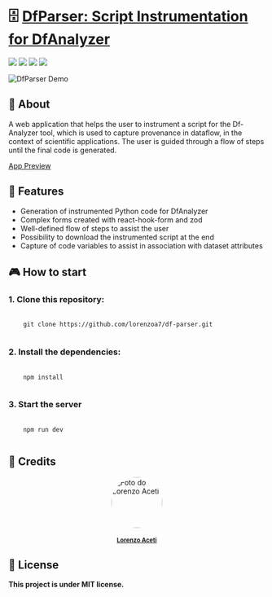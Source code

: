 # 🗄️ <a href="https://dfparser.vercel.app/">DfParser: Script Instrumentation for DfAnalyzer</a></h1>



<div style="display: inline_block">
  <img src="https://img.shields.io/badge/typescript-%23007ACC.svg?style=for-the-badge&logo=typescript&logoColor=white"/>
  <img src="https://img.shields.io/badge/react-%2320232a.svg?style=for-the-badge&logo=react&logoColor=%2361DAFB"/>
  <img src="https://img.shields.io/badge/Next-black?style=for-the-badge&logo=next.js&logoColor=white"/>
  <img src="https://img.shields.io/badge/tailwindcss-%2338B2AC.svg?style=for-the-badge&logo=tailwind-css&logoColor=white"/>
</div>

![DfParser Demo](https://github.com/lorenzoa7/df-parser/blob/master/public/github/demo_dfparser.gif)


## 📑 About
<p>A web application that helps the user to instrument a script for the Df-Analyzer tool, which is used to capture provenance in dataflow, in the context of scientific applications. The user is guided through a flow of steps until the final code is generated.</p>


<a href="https://dfparser.vercel.app
/">App Preview</a>

## 🌟 Features

- Generation of instrumented Python code for DfAnalyzer
- Complex forms created with react-hook-form and zod
- Well-defined flow of steps to assist the user
- Possibility to download the instrumented script at the end
- Capture of code variables to assist in association with dataset attributes

## 🎮 How to start

### 1. Clone this repository:
<pre>
  <code>
    git clone https://github.com/lorenzoa7/df-parser.git
  </code>
</pre>

<h3>2. Install the dependencies:</h3>
<pre>
  <code>
    npm install
  </code>
</pre>

<h3>3. Start the server</h3>
<pre>
  <code>
    npm run dev
  </code>
</pre>

## 🔧 Credits
<a href="https://github.com/lorenzoa7" style='display: flex; flex-direction: column; align-items: center;'>
    <img style='border-radius: 50%; object-fit: cover;' src="https://media.discordapp.net/attachments/630201208270749696/1138261712332668988/foto_profissional_quadrada.jpg" width="100px;" height="100px;" alt="Foto do Lorenzo Aceti"/><br>
    <sub>
        <b>Lorenzo Aceti</b>
    </sub>
</a>

## 📌 License
<b>This project is under MIT license.</b>
